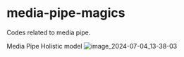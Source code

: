 # media-pipe-magics
Codes related to media pipe. 

Media Pipe Holistic model
![image_2024-07-04_13-38-03](https://github.com/jasuriy/media-pipe-magics/assets/68465614/1f54d45d-a134-4705-9142-a10f7da3300b)
